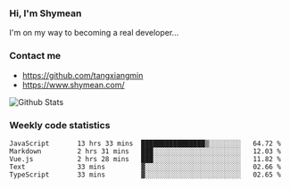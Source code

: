 ### Hi, I'm Shymean

I'm on my way to becoming a real developer...

### Contact me

- <https://github.com/tangxiangmin>
- <https://www.shymean.com/>

![Github Stats](https://github-readme-stats.vercel.app/api?username=tangxiangmin&show_icons=true&theme=dark)


###  Weekly code statistics

<!--START_SECTION:waka-->

```text
JavaScript       13 hrs 33 mins  ████████████████▒░░░░░░░░   64.72 %
Markdown         2 hrs 31 mins   ███░░░░░░░░░░░░░░░░░░░░░░   12.03 %
Vue.js           2 hrs 28 mins   ███░░░░░░░░░░░░░░░░░░░░░░   11.82 %
Text             33 mins         ▓░░░░░░░░░░░░░░░░░░░░░░░░   02.66 %
TypeScript       33 mins         ▓░░░░░░░░░░░░░░░░░░░░░░░░   02.65 %
```

<!--END_SECTION:waka-->